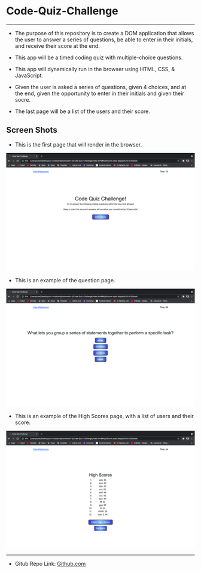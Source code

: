 # Code-Quiz-Challenge

---

*  The purpose of this repository is to create a DOM application that allows the user to answer a series of questions, be able to enter in their initials, and receive their score at the end.

* This app will be a timed coding quiz with multiple-choice questions.

* This app will dynamically run in the browser using HTML, CSS, & JavaScript.

* Given the user is asked a series of questions, given 4 choices, and at the end, given the opportunity to enter in their initials and given their socre.

* The last page will be a list of the users and their score.

## Screen Shots

* This is the first page that will render in the browser.

![“screenshot1”](./assets/images/screenshot1.png)

* This is an example of the question page.

![“screenshot2”](./assets/images/screenshot2.png)

* This is an example of the High Scores page, with a list of users and their score.

![“screenshot3”](./assets/images/screenshot3.png)

---

* Gitub Repo Link: [Github.com](https://github.com/sawhite110/Code-Quiz-Challenge)